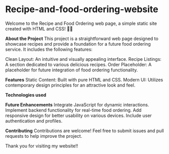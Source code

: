 # Recipe-and-food-ordering-website
Welcome to the Recipe and Food Ordering web page, a simple static site created with HTML and CSS! 🍔🍕

**About the Project**
This project is a straightforward web page designed to showcase recipes and provide a foundation for a future food ordering service. It includes the following features:

Clean Layout: An intuitive and visually appealing interface.
Recipe Listings: A section dedicated to various delicious recipes.
Order Placeholder: A placeholder for future integration of food ordering functionality.

**Features**
Static Content: Built with pure HTML and CSS.
Modern UI: Utilizes contemporary design principles for an attractive look and feel.

**Technologies used**

**Future Enhancements**
Integrate JavaScript for dynamic interactions.
Implement backend functionality for real-time food ordering.
Add responsive design for better usability on various devices.
Include user authentication and profiles.

**Contributing**
Contributions are welcome! Feel free to submit issues and pull requests to help improve the project.

Thank you for visiting my website!!

